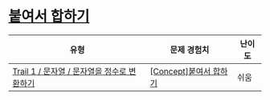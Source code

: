 # [붙여서 합하기](https://www.codetree.ai/trails/complete/curated-cards/intro-add-and-add)

|유형|문제 경험치|난이도|
|---|---|---|
|[Trail 1 / 문자열 / 문자열을 정수로 변환하기](https://www.codetree.ai/trail-info/novice-low/)|[[Concept]붙여서 합하기](https://www.codetree.ai/trails/complete/curated-cards/intro-add-and-add/)|쉬움|


